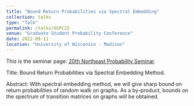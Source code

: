 ```yaml
---
title: "Bound Return Probabilities via Spectral Embedding"
collection: talks
type: "Talk"
permalink: /talks/GSPC22
venue: "Graduate Student Probability Conference"
date: 2022-09-11
location: "University of Wisconsin - Madison"
---
```


This is the seminar page: [20th Northeast Probability Seminar](https://sites.google.com/view/gspc2022/). 

Title: Bound Return Probabilities via Spectral Embedding Method.

Abstract: With spectral embedding method, we will give sharp bound on return probabilities of random walk on graphs. As a by-product, bounds on the spectrum of transition matrices on graphs will be obtained.
